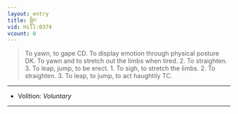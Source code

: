 ```yaml
---
layout: entry
title: སྒྱིང་
vid: Hill:0374
vcount: 0
---
```

> To yawn, to gape CD\. To display emotion through physical posture DK\. To yawn and to stretch out the limbs when tired\. 2\. To straighten\. 3\. To leap, jump, to be erect\. 1\. To sigh, to stretch the limbs\. 2\. To straighten\. 3\. To leap, to jump, to act haughtily TC\.

---
* Volition: _Voluntary_

---

